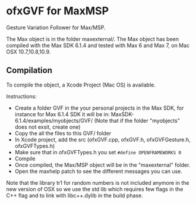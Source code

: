 ofxGVF for MaxMSP
===

Gesture Variation Follower for Max/MSP.

The Max object is in the folder maxexternal/. The Max object has been compiled with the Max SDK 6.1.4 and tested with Max 6 and Max 7, on Mac OSX 10.7,10.8,10.9.


Compilation
---

To compile the object, a Xcode Project (Mac OS) is available. 

Instructions:
* Create a folder GVF in the your personal projects in the Max SDK, for instance for Max 6.1.4 SDK it will be in: MaxSDK-6.1.4/examples/myobjects/GVF/
  (Note that if the folder "myobjects" does not exsit, create one)
* Copy the all the files to this GVF/ folder
* In Xcode project, add the src (ofxGVF.cpp, ofxGVF.h, ofxGVFGesture.h, ofxGVFTypes.h) 
* Make sure that in ofxGVFTypes.h you set `#define OPENFRAMEWORKS 0`
* Compile 
* Once compiled, the Max/MSP object will be in the "maxexternal" folder. 
* Open the maxhelp patch to see the different messages you can use. 

Note that the library tr1 for random numbers is not included anymore in the new version of OSX so we use the std lib <random> which requires few flags in the C++ flag and to link with libc++.dylib in the build phase.



